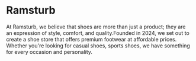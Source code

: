 # Ramsturb
At Ramsturb, we believe that shoes are more than just a product; they are an expression of style, comfort, and quality.Founded in 2024, we set out to create a shoe store that offers premium footwear at affordable prices. Whether you're looking for casual shoes, sports shoes, we have something for every occasion and personality.
